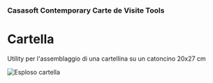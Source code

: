 ﻿### Casasoft Contemporary Carte de Visite Tools

# Cartella

Utility per l'assemblaggio di una cartellina su un catoncino 20x27 cm

![Esploso cartella](https://strawberryfield.altervista.org/carte_de_visite/foto/prototipo_cartellina.jpg)

